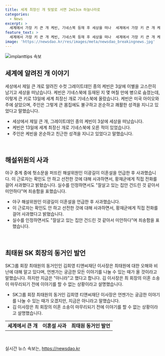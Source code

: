 ```yaml
---
title: 세계 최장신 개 뒷발로 서면 2m13㎝ 하늘나라로
categories:
  - News
excerpt: >
  세계에서 가장 키 큰 개 케빈, 기네스북 등재 후 세상을 떠나  세계에서 가장 키 큰 개 케빈이 기네스북에 등재된 지 며칠 만에 병에 걸려 사망했다. 3살 수컷 그레이트데인 종인 케빈은 발에서 양어깨까지 97㎝, 뒷발로 섰을 때 높이는 2m 13㎝에 달했다. 주인은 케빈이 온순하고 쾌활한 성격이었다고 회상했다.  이광길 해설위원, 황재균 이혼 헛소문에  야구 경기 중 티아라 출신 지연과 야구선수 황재균의 이혼설을 언급한 이광길 해설위원이 사과했다. 잘못을 인정하고 황재균에게 직접 사과했다.  SK그룹 회장의 동거인 모든 얘기 나눌 때 올 것  SK그룹 회장의 동거인 김희영 이사장은 언젠가는 궁금한 모든 이야기를 나눌 수 있는 때가 오겠지만, 지금은 아니라며 관심심을 자극했다.
feature_text: >
  세계에서 가장 키 큰 개 케빈, 기네스북 등재 후 세상을 떠나  세계에서 가장 키 큰 개 케빈이 기네스북에 등재된 지 며칠 만에 병에 걸려 사망했다. 3살 수컷 그레이트데인 종인 케빈은 발에서 양어깨까지 97㎝, 뒷발로 섰을 때 높이는 2m 13㎝에 달했다. 주인은 케빈이 온순하고 쾌활한 성격이었다고 회상했다.  이광길 해설위원, 황재균 이혼 헛소문에  야구 경기 중 티아라 출신 지연과 야구선수 황재균의 이혼설을 언급한 이광길 해설위원이 사과했다. 잘못을 인정하고 황재균에게 직접 사과했다.  SK그룹 회장의 동거인 모든 얘기 나눌 때 올 것  SK그룹 회장의 동거인 김희영 이사장은 언젠가는 궁금한 모든 이야기를 나눌 수 있는 때가 오겠지만, 지금은 아니라며 관심심을 자극했다.
image: 'https://newsdao.kr/res/images/meta/newsdao_breakingnews.jpg'
---
```


<p><img src="https://newsdao.kr/res/images/meta/newsdao_breakingnews.jpg" alt="implanttips 속보" /></p>

<h2 data-ke-size="size26">세계에 알려진 개 이야기</h2>

<p data-ke-size="size16">세상에서 제일 큰 개로 알려진 수컷 그레이트데인 종의 케빈은 3살에 이별을 고스란히 남기고 세상을 떠났습니다. 케빈은 기네스북에 등재된 지 몇 며칠 만에 병으로 숨졌는데, 이렇게 큰 키로 13일에 세계 최장신 개로 기네스북에 올랐습니다. 케빈은 미국 아이오와주에 살았으며, 주인은 그렇게 큰 몸집에도 불구하고 온순하고 쾌활한 성격을 지니고 있었다고 말했습니다.</p>

<ul>
  <li>세상에서 제일 큰 개, 그레이트데인 종의 케빈이 3살에 세상을 떠났습니다.</li>
  <li>케빈은 13일에 세계 최장신 개로 기네스북에 오른 적이 있었습니다.</li>
  <li>주인은 케빈을 온순하고 친근한 성격을 지니고 있었다고 말했습니다.</li>
</ul>

<p data-ke-size="size16">&nbsp;</p>

<h2 data-ke-size="size26">해설위원의 사과</h2>

<p data-ke-size="size16">야구 중계 중에 헛소문을 퍼뜨린 해설위원인 이광길이 이혼설을 언급한 후 사과했습니다. 이 근로자는 확인도 안 하고 선전한 것에 대해 사과하면서, 황재균에게 직접 전화를 걸어 사과했다고 밝혔습니다. 실수를 인정하면서도 "잘살고 있는 집안 건드린 것 같아서 미안하다"며 죄송함을 표했습니다.</p>

<ul>
  <li>야구 해설위원인 이광길이 이혼설을 언급한 후 사과했습니다.</li>
  <li>이 근로자는 확인도 안 하고 선전한 것에 대해 사과하면서, 황재균에게 직접 전화를 걸어 사과했다고 밝혔습니다.</li>
  <li>실수를 인정하면서도 "잘살고 있는 집안 건드린 것 같아서 미안하다"며 죄송함을 표했습니다.</li>
</ul>

<p data-ke-size="size16">&nbsp;</p>

<h2 data-ke-size="size26">최태원 SK 회장의 동거인 발언</h2>

<p data-ke-size="size16">SK그룹 회장 최태원의 동거인인 김희영 티앤씨재단 이사장은 최태원에 대한 오해와 비난에 대해 알고 있다며, 언젠가는 궁금한 모든 이야기를 나눌 수 있는 때가 올 것이라고 말했습니다. 하지만 지금은 "아니라"고 했다고 합니다. 김 이사장은 최 회장의 이혼 소송이 마무리되기 전에 이야기를 할 수 없는 상황이라고 설명했습니다.</p>

<ul>
  <li>SK그룹 회장 최태원의 동거인 김희영 티앤씨재단 이사장은 언젠가는 궁금한 이야기를 나눌 수 있는 때가 오겠지만, 지금은 아니라고 말했습니다.</li>
  <li>김 이사장은 최 회장의 이혼 소송이 마무리되기 전에 이야기를 할 수 없는 상황이라고 설명했습니다.</li>
</ul>

<p data-ke-size="size16"></p>

<table>
  <tbody>
    <tr>
      <td style="text-align: center; height: 17px;"><b>세계에서 큰 개</b></td>
      <td style="text-align: center; height: 17px;"><b>이혼설 사과</b></td>
      <td style="text-align: center; height: 17px;"><b>최태원 동거인 발언</b></td>
    </tr>
  </tbody>
</table>

<p data-ke-size="size16">&nbsp;</p>
실시간 뉴스 속보는, <a href="https://newsdao.kr" rel="dofollow">https://newsdao.kr</a>


